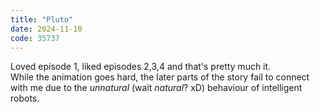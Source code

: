 ```yaml
---
title: "Pluto"
date: 2024-11-10
code: 35737
---
```

Loved episode 1, liked episodes 2,3,4 and that's pretty much it.\
While the animation goes hard, the later parts of the story fail to connect with me due to the _unnatural_ (wait _natural_? xD) behaviour of intelligent robots.